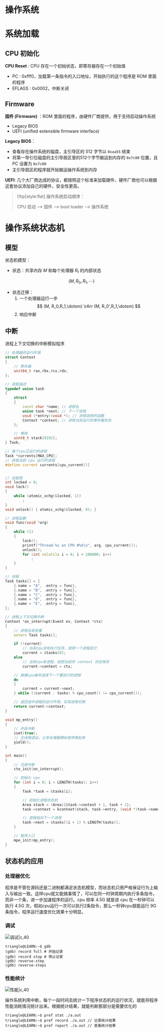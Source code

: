 # 操作系统


# 系统加载

## CPU 初始化

**CPU Reset** : CPU 存在一个初始状态，即寄存器存在一个初始值
- PC : 0xfff0，加载第一条指令的入口地址，开始执行的这个程序是 ROM 里面的程序
- EFLAGS : 0x0002，中断关闭 


## Firmware

**固件 (Firmware)** ：ROM 里面的程序，由硬件厂商提供，用于支持启动操作系统
- Legacy BIOS
- UEFI (unified extensible firmware interface)

**Legacy BIOS**：
- 查看存在操作系统的磁盘，主引导区的 512 字节以 `0xaa55` 结束
- 将第一导引位磁盘的主引导扇区里的512个字节搬运到内存的 `0x7c00` 位置，且 PC 设置为 `0x7c00`
- 主引导扇区的程序就开始搬运操作系统到内存

**UEFI**: 几个大厂商达成的协议，都按照这个标准来加载硬件，硬件厂商也可以根据这套协议添加自己的硬件，安全性更高。

>[!tip|style:flat]
> 操作系统启动顺序：
>
> CPU 启动 --> 固件 --> boot loader --> 操作系统

# 操作系统状态机

## 模型

状态机模型：
- 状态：共享内存 $M$ 和每个处理器 $R_t$ 的内部状态

$$
    (M, R_0,R_1,\dotsm)
$$

- 状态迁移：
    1. 一个处理器运行一步
    $$
    (M, R_0,R_1,\dotsm) \rArr (M, R_0',R_1,\dotsm)
    $$
    2. 响应中断


## 中断

进程上下文切换的中断模拟程序

```cpp
// 处理器的运行环境
struct Context
{
    // 寄存器
    unit64_t rax,rbx,rcx,rdx;
};

// 进程描述
typedef union task
{
    struct
    {
        const char *name; // 进程名
        union task *next; // 下一个进程
        void (*entry)(void *); // 进程调用的函数
        Context *context; // 进程当前运行的寄存器状态
    };

    // 堆栈
    uint8_t stack[8192];
} Task;

// 每个cpu正运行的进程
Task *currents[MAX_CPU];
// 获取当前 cpu 运行的进程
#define current currents[cpu_current()]


// 自旋锁
int locked = 0;
void lock()
{
    while (atomic_xchg(&locked, 1))
        ;
}
void unlock() { atomic_xchg(&locked, 0); }

// 进程函数
void func(void *arg)
{
    while (1)
    {
        lock();
        printf("Thread-%s on CPU #%d\n", arg, cpu_current());
        unlock();
        for (int volatile i = 0; i < 100000; i++)
            ;
    }
}

// 进程
Task tasks[] = {
    {.name = "A", .entry = func},
    {.name = "B", .entry = func},
    {.name = "C", .entry = func},
    {.name = "D", .entry = func},
    {.name = "E", .entry = func},
};

// 进程上下文切换中断
Context *on_interrupt(Event ev, Context *ctx)
{
    // 进程全局变量
    extern Task tasks[];

    if (!current)
        // 当前cpu没有执行任务，就把一个进程给它
        current = &tasks[0];
    else
        // 当前cpu有进程，就把当前的 context 状态保存
        current->context = ctx;

    // 根据cpu编号选择下一个要执行的进程
    do
    {
        current = current->next;
    } while ((current - tasks) % cpu_count() != cpu_current());

    // 返回选中进程的运行环境，实现进程切换
    return current->context;
}

void mp_entry()
{
    // 开启中断
    iset(true);
    // 主线程退出，让多处理器模拟程序跑起来
    yield();
}

int main()
{
    // 注册中断
    cte_init(on_interrupt);

    // 初始化 cpu
    for (int i = 0; i < LENGTH(tasks); i++)
    {
        Task *task = &tasks[i];

        // 初始化进程状态机
        Area stack = (Area){&task->context + 1, task + 1};
        task->context = kcontext(stack, task->entry, (void *)task->name);

        // 进程指向下一个进程
        task->next = &tasks[(i + 1) % LENGTH(tasks)];
    }

    // 程序入口
    mpe_init(mp_entry);
}
```

## 状态机的应用

### 处理器优化

程序是不管在源码还是二进制都满足状态机模型，而状态机只用严格保证行为上输入与输出一致。这样cpu就又能搞事情了，可以在同一时钟周期内执行多条指令，而非一个条，进一步加速程序的运行。cpu 频率 4.5G 就是说 cpu 在一秒钟可以执行 4.5G 次，假如cpu运行一次可以执行2条指令，那么一秒钟cpu就能运行 9G 条指令，程序运行速度优化效果十分明显。


### 调试

![调试|c,40](./image/../../../image/operationSystem/stateMachineDebug.png)


```term
triangle@LEARN:~$ gdb
(gdb) record full # 开始记录
(gdb) record stop # 停止记录
(gdb) reverse-step
(gdb) reverse-stepi
```

### 性能统计


![性能|c,40](../../image/operationSystem/perfCheck.png)

操作系统利用中断，每个一段时间去统计一下程序状态机的运行状况，就能将程序性能消耗情况统计出来。根据统计结果，就能判断那部分是需要优化的

```term
triangle@LEARN:~$ pref stat ./a.out
triangle@LEARN:~$ pref record ./a.out // 记录统计结果
triangle@LEARN:~$ pref report ./a.out // 查看统计结果
```




